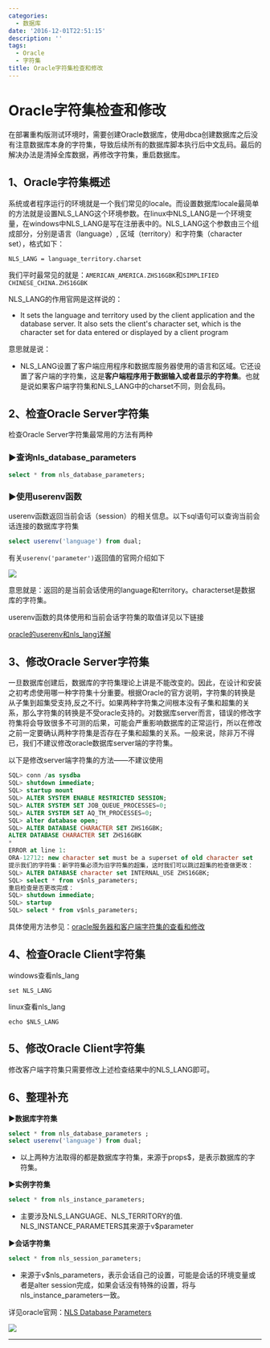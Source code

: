 ```yaml
---
categories:
  - 数据库
date: '2016-12-01T22:51:15'
description: ''
tags:
  - Oracle
  - 字符集
title: Oracle字符集检查和修改
---
```




# Oracle字符集检查和修改

在部署重构版测试环境时，需要创建Oracle数据库，使用dbca创建数据库之后没有注意数据库本身的字符集，导致后续所有的数据库脚本执行后中文乱码。最后的解决办法是清掉全库数据，再修改字符集，重启数据库。

## 1、Oracle字符集概述

系统或者程序运行的环境就是一个我们常见的locale。而设置数据库locale最简单的方法就是设置NLS_LANG这个环境参数。在linux中NLS_LANG是一个环境变量，在windows中NLS_LANG是写在注册表中的。NLS_LANG这个参数由三个组成部分，分别是语言（language）, 区域（territory）和字符集（character set），格式如下：

```shell
NLS_LANG = language_territory.charset
```

我们平时最常见的就是：`AMERICAN_AMERICA.ZHS16GBK`和`SIMPLIFIED CHINESE_CHINA.ZHS16GBK`

NLS_LANG的作用官网是这样说的：

- It sets the language and territory used by the client application and the database server. It also sets the client's character set, which is the character set for data entered or displayed by a client program

<!--more-->

意思就是说：

- NLS_LANG设置了客户端应用程序和数据库服务器使用的语言和区域。它还设置了客户端的字符集，这是**客户端程序用于数据输入或者显示的字符集**。也就是说如果客户端字符集和NLS_LANG中的charset不同，则会乱码。

## 2、检查Oracle Server字符集

检查Oracle Server字符集最常用的方法有两种

### ▶查询nls_database_parameters

```sql
select * from nls_database_parameters;
```

### ▶使用userenv函数

userenv函数返回当前会话（session）的相关信息。以下sql语句可以查询当前会话连接的数据库字符集

```sql
select userenv('language') from dual;
```

有关`userenv('parameter')`返回值的官网介绍如下

![](https://flowsnow.oss-cn-shanghai.aliyuncs.com/history/image/oracle/2016-11-29_194757.jpg)

意思就是：返回的是当前会话使用的language和territory。characterset是数据库的字符集。

userenv函数的具体使用和当前会话字符集的取值详见以下链接

[oracle的userenv和nls_lang详解][1]

## 3、修改Oracle Server字符集

一旦数据库创建后，数据库的字符集理论上讲是不能改变的。因此，在设计和安装之初考虑使用哪一种字符集十分重要。根据Oracle的官方说明，字符集的转换是从子集到超集受支持,反之不行。如果两种字符集之间根本没有子集和超集的关系，那么字符集的转换是不受oracle支持的。对数据库server而言，错误的修改字符集将会导致很多不可测的后果，可能会严重影响数据库的正常运行，所以在修改之前一定要确认两种字符集是否存在子集和超集的关系。一般来说，除非万不得已，我们不建议修改oracle数据库server端的字符集。

以下是修改server端字符集的方法——不建议使用

```sql
SQL> conn /as sysdba 
SQL> shutdown immediate; 
SQL> startup mount 
SQL> ALTER SYSTEM ENABLE RESTRICTED SESSION; 
SQL> ALTER SYSTEM SET JOB_QUEUE_PROCESSES=0; 
SQL> ALTER SYSTEM SET AQ_TM_PROCESSES=0; 
SQL> alter database open; 
SQL> ALTER DATABASE CHARACTER SET ZHS16GBK; 
ALTER DATABASE CHARACTER SET ZHS16GBK 
* 
ERROR at line 1: 
ORA-12712: new character set must be a superset of old character set 
提示我们的字符集：新字符集必须为旧字符集的超集，这时我们可以跳过超集的检查做更改： 
SQL> ALTER DATABASE character set INTERNAL_USE ZHS16GBK; 
SQL> select * from v$nls_parameters; 
重启检查是否更改完成： 
SQL> shutdown immediate;  
SQL> startup 
SQL> select * from v$nls_parameters; 
```

具体使用方法参见：[oracle服务器和客户端字符集的查看和修改][2]

## 4、检查Oracle Client字符集

windows查看nls_lang

```shell
set NLS_LANG
```

linux查看nls_lang

```shell
echo $NLS_LANG
```

## 5、修改Oracle Client字符集

修改客户端字符集只需要修改上述检查结果中的NLS_LANG即可。

## 6、整理补充 

**▶数据库字符集** 

```sql
select * from nls_database_parameters ;
select userenv('language') from dual;
```

- 以上两种方法取得的都是数据库字符集，来源于props$，是表示数据库的字符集。

**▶实例字符集** 

```sql
select * from nls_instance_parameters; 
```

- 主要涉及NLS_LANGUAGE、NLS_TERRITORY的值. NLS_INSTANCE_PARAMETERS其来源于v$parameter

**▶会话字符集** 

```sql
select * from nls_session_parameters; 
```

- 来源于v$nls_parameters，表示会话自己的设置，可能是会话的环境变量或者是alter session完成，如果会话没有特殊的设置，将与nls_instance_parameters一致。

详见oracle官网：[NLS Database Parameters][3]

![](https://flowsnow.oss-cn-shanghai.aliyuncs.com/history/image/oracle/NLS%20Data%20Dictionary%20Views.jpg)

--- 

[1]: https://suncle.me/2016/12/01/oracle%E7%9A%84userenv%E5%92%8Cnls-lang%E8%AF%A6%E8%A7%A3/
[2]: https://blog.csdn.net/dream19881003/article/details/6800056
[3]: https://docs.oracle.com/cd/E11882_01/server.112/e10729/ch3globenv.htm#NLSPG194